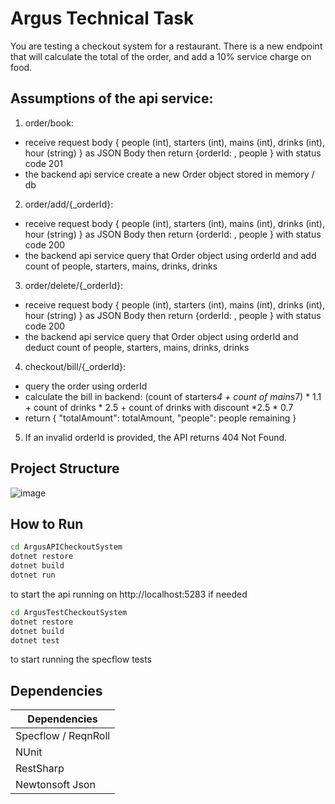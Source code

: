 # Argus Technical Task
You are testing a checkout system for a restaurant. There is a new endpoint that will calculate the total of the order, and add a 10% service charge on food.

## Assumptions of the api service: 
1. order/book:
- receive request body {
     people (int),
     starters (int),
     mains (int),
     drinks (int),
     hour (string) 
} as JSON Body then return {orderId: <some id>, people } with status code 201
- the backend api service create a new Order object stored in memory / db

2. order/add/{_orderId}:
- receive request body {
     people (int),
     starters (int),
     mains (int),
     drinks (int),
     hour (string) 
} as JSON Body then return {orderId: <some id>, people } with status code 200
- the backend api service query that Order object using orderId and add count of people, starters, mains, drinks, drinks 

3. order/delete/{_orderId}:
- receive request body {
     people (int),
     starters (int),
     mains (int),
     drinks (int),
     hour (string) 
} as JSON Body then return {orderId: <some id>, people } with status code 200
- the backend api service query that Order object using orderId and deduct count of people, starters, mains, drinks, drinks 

4. checkout/bill/{_orderId}:
- query the order using orderId 
- calculate the bill in backend: (count of starters*4 + count of mains*7) * 1.1 + count of drinks * 2.5 + count of drinks with discount *2.5 * 0.7
- return { "totalAmount": totalAmount, "people": people remaining }

5. If an invalid orderId is provided, the API returns 404 Not Found.


## Project Structure
![image](https://github.com/user-attachments/assets/b0b6145f-7030-4fda-9958-72ad47d03362)

## How to Run
```sh
cd ArgusAPICheckoutSystem
dotnet restore
dotnet build
dotnet run 
```
to start the api running on http://localhost:5283 if needed

```sh
cd ArgusTestCheckoutSystem
dotnet restore
dotnet build
dotnet test
```
to start running the specflow tests

## Dependencies 

| Dependencies |  
| ------ | 
| Specflow / ReqnRoll| 
| NUnit |
| RestSharp |
| Newtonsoft Json | 

